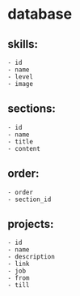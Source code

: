 # database

## skills:
    - id
    - name
    - level
    - image

## sections:
    - id 
    - name
    - title
    - content

## order:
    - order
    - section_id

## projects:
    - id
    - name
    - description
    - link
    - job
    - from
    - till

